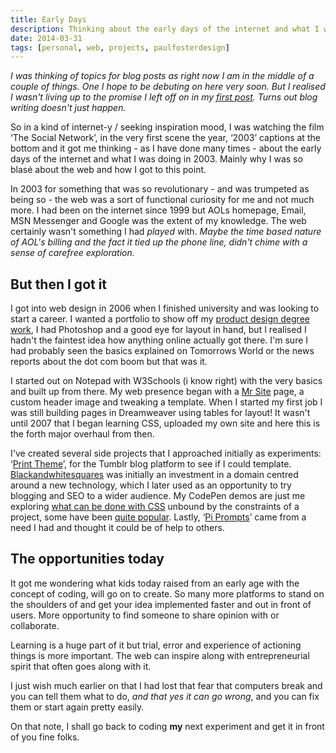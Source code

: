 ```yaml
---
title: Early Days
description: Thinking about the early days of the internet and what I was doing in 2003, why I was so blasé about the web and how I got to this point.
date: 2014-03-31 
tags: [personal, web, projects, paulfosterdesign]
---
```

_I was thinking of topics for blog posts as right now I am in the middle of a couple of things. One I hope to be debuting on here very soon. But I realised I wasn't living up to the promise I left off on in my [first post](/blog/portfolio-redesign/). Turns out blog writing doesn't just happen._

So in a kind of internet-y / seeking inspiration mood, I was watching the film ‘The Social Network’, in the very first scene the year, ‘2003’ captions at the bottom and it got me thinking - as I have done many times - about the early days of the internet and what I was doing in 2003. Mainly why I was so blasé about the web and how I got to this point. 

In 2003 for something that was so revolutionary - and was trumpeted as being so - the web was a sort of functional curiosity for me and not much more. I had been on the internet since 1999 but AOLs homepage, Email, MSN Messenger and Google was the extent of my knowledge. The web certainly wasn't something I had _played_ with. _Maybe the time based nature of AOL's billing and the fact it tied up the phone line, didn't chime with a sense of carefree exploration._

## But then I got it

I got into web design in 2006 when I finished university and was looking to start a career. I wanted a portfolio to show off my [product design degree work](/about/), I had Photoshop and a good eye for layout in hand, but I realised I hadn't the faintest idea how anything online actually got there. I'm sure I had probably seen the basics explained on Tomorrows World or the news reports about the dot com boom but that was it. 

I started out on Notepad with W3Schools (i know right) with the very basics and built up from there. My web presence began with a [Mr Site](//uk.mrsite.com/) page, a custom header image and tweaking a template. When I started my first job I was still building pages in Dreamweaver using tables for layout! It wasn't until 2007 that I began learning CSS, uploaded my own site and here this is the forth major overhaul from then.

I've created several side projects that I approached initially as experiments: ‘[Print Theme](/work/print-theme/)’, for the Tumblr blog platform to see if I could template. [Blackandwhitesquares](/work/blackandwhitesquares/) was initially an investment in a domain centred around a new technology, which I later used as an opportunity to try blogging and SEO to a wider audience. My CodePen demos are just me exploring [what can be done with CSS](/blog/hop-over-navigation/) unbound by the constraints of a project, some have been [quite popular](/blog/excerpt-peek/). Lastly, ‘[Pi Prompts](/blog/pi-prompts/)’ came from a need I had and thought it could be of help to others.

## The opportunities today

It got me wondering what kids today raised from an early age with the concept of coding, will go on to create. So many more platforms to stand on the shoulders of and get your idea implemented faster and out in front of users. More opportunity to find someone to share opinion with or collaborate. 

Learning is a huge part of it but trial, error and experience of actioning things is more important. The web can inspire along with entrepreneurial spirit that often goes along with it.

I just wish much earlier on that I had lost that fear that computers break and you can tell them what to do, _and that yes it can go wrong_, and you can fix them or start again pretty easily.

On that note, I shall go back to coding **my** next experiment and get it in front of you fine folks.